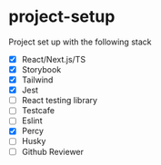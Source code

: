 # project-setup

Project set up with the following stack

-   [x] React/Next.js/TS
-   [x] Storybook
-   [x] Tailwind
-   [x] Jest
-   [ ] React testing library
-   [ ] Testcafe
-   [ ] Eslint
-   [x] Percy
-   [ ] Husky
-   [ ] Github Reviewer

